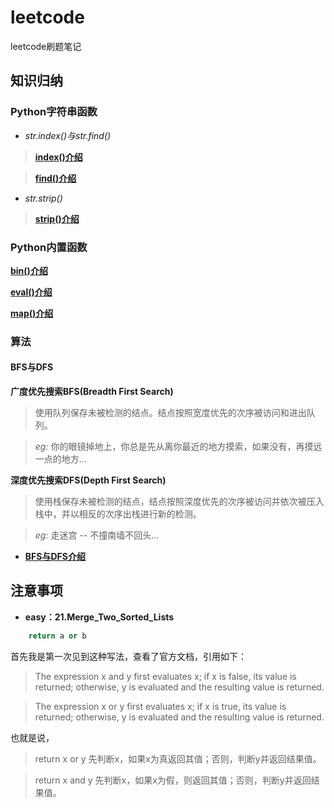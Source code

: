 # leetcode

leetcode刷题笔记

## 知识归纳

### Python字符串函数

* *str.index()与str.find()*

> [**index()介绍**](http://www.runoob.com/python/att-string-index.html)

> [**find()介绍**](http://www.runoob.com/python/att-string-find.html)

* *str.strip()*

> [**strip()介绍**](http://www.runoob.com/python/att-string-strip.html)

### Python内置函数 

[**bin()介绍**](http://www.runoob.com/python/python-func-bin.html)

[**eval()介绍**](http://www.runoob.com/python/python-func-eval.html)

[**map()介绍**](http://www.runoob.com/python/python-func-map.html)

### 算法

#### BFS与DFS

 **广度优先搜索BFS(Breadth First Search)**

> 使用队列保存未被检测的结点。结点按照宽度优先的次序被访问和进出队列。

> *eg:* 你的眼镜掉地上，你总是先从离你最近的地方摸索，如果没有，再摸远一点的地方...

 **深度优先搜索DFS(Depth First Search)**

> 使用栈保存未被检测的结点，结点按照深度优先的次序被访问并依次被压入栈中，并以相反的次序出栈进行新的检测。

> *eg:* 走迷宫 -- 不撞南墙不回头...

* [**BFS与DFS介绍**](https://www.cnblogs.com/gczr/p/6476577.html)


## 注意事项

* **easy：21.Merge_Two_Sorted_Lists**

```python
	return a or b
```

首先我是第一次见到这种写法，查看了官方文档，引用如下：

> The expression x and y first evaluates x; if x is false, its value is returned; otherwise, y is evaluated and the resulting value is returned.

> The expression x or y first evaluates x; if x is true, its value is returned; otherwise, y is evaluated and the resulting value is returned.

也就是说，

> return x or y 先判断x，如果x为真返回其值；否则，判断y并返回结果值。

> return x and y 先判断x，如果x为假，则返回其值；否则，判断y并返回结果值。
